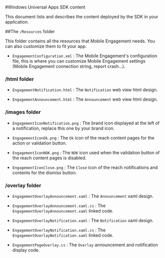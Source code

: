 <properties 
	pageTitle="Windows Universal Apps SDK content" 
	description="Learn about the contents of the Windows Universal Apps SDK for Azure Mobile Engagement" 					
	services="mobile-engagement" 
	documentationCenter="mobile" 
	authors="piyushjo" 
	manager="dwrede" 
	editor="" />

<tags 
	ms.service="mobile-engagement" 
	ms.workload="mobile" 
	ms.tgt_pltfrm="mobile-windows-store" 
	ms.devlang="dotnet" 
	ms.topic="article" 
	ms.date="04/06/2015" 
	ms.author="piyushjo" />

#Windows Universal Apps SDK content

This document lists and describes the content deployed by the SDK in your application.

##The `/Resources` folder

This folder contains all the resources that Mobile Engagement needs. You can also customize them to fit your app.

- `EngagementConfiguration.xml` : The Mobile Engagement's configuration file, this is where you can customize Mobile Engagement settings (Mobile Engagement connection string, report crash...).

### /html folder

- `EngagementNotification.html` : The `Notification` web view html design.

- `EngagementAnnouncement.html` : The `Announcement` web view html design.

### /images folder

- `EngagementIconNotification.png` : The brand icon displayed at the left of a notification, replace this one by your brand icon.

- `EngagementIconOk.png` : The `Ok` icon of the reach content pages for the action or validation button.

- `EngagementIconNOK.png` : The `NOK` icon used when the validation button of the reach content pages is disabled.
 
- `EngagementIconClose.png` : The `Close` icon of the reach notifications and contents for the dismiss button.

### /overlay folder

- `EngagementOverlayAnnouncement.xaml` : The `Announcement` xaml design.

- `EngagementOverlayAnnouncement.xaml.cs` : The `EngagementOverlayAnnouncement.xaml` linked code.
 
- `EngagementOverlayNotification.xaml` : The `Notification` xaml design.
 
- `EngagementOverlayNotification.xaml.cs` : The `EngagementOverlayNotification.xaml` linked code.
 
- `EngagementPageOverlay.cs` : The `Overlay` announcement and notification display code.
  